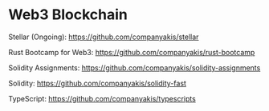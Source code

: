 # Web3 Blockchain

Stellar (Ongoing):
https://github.com/companyakis/stellar

Rust Bootcamp for Web3:
https://github.com/companyakis/rust-bootcamp

Solidity Assignments:
https://github.com/companyakis/solidity-assignments

Solidity:
https://github.com/companyakis/solidity-fast

TypeScript:
https://github.com/companyakis/typescripts



